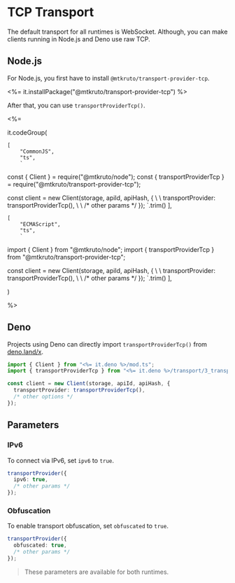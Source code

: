 # TCP Transport

The default transport for all runtimes is WebSocket.
Although, you can make clients running in Node.js and Deno use raw TCP.

## Node.js

For Node.js, you first have to install `@mtkruto/transport-provider-tcp`.

<%= it.installPackage("@mtkruto/transport-provider-tcp") %>

After that, you can use `transportProviderTcp()`.

<%=

it.codeGroup(

    [
        "CommonJS",
        "ts",
        `

const { Client } = require("@mtkruto/node");
const { transportProviderTcp } = require("@mtkruto/transport-provider-tcp");

const client = new Client(storage, apiId, apiHash, {
\ \ transportProvider: transportProviderTcp(),
\ \ /\* other params \*\/
});
`.trim()
],

    [
        "ECMAScript",
        "ts",
        `

import { Client } from "@mtkruto/node";
import { transportProviderTcp } from "@mtkruto/transport-provider-tcp";

const client = new Client(storage, apiId, apiHash, {
\ \ transportProvider: transportProviderTcp(),
\ \ /\* other params \*\/
});
`.trim()
],

)

%>

## Deno

Projects using Deno can directly import `transportProviderTcp()` from [deno.land/x](https://deno.land/x/mtkruto).

```ts
import { Client } from "<%= it.deno %>/mod.ts";
import { transportProviderTcp } from "<%= it.deno %>/transport/3_transport_provider_tcp.ts";

const client = new Client(storage, apiId, apiHash, {
  transportProvider: transportProviderTcp(),
  /* other options */
});
```

## Parameters

### IPv6

To connect via IPv6, set `ipv6` to `true`.

```ts
transportProvider({
  ipv6: true,
  /* other params */
});
```

### Obfuscation

To enable transport obfuscation, set `obfuscated` to `true`.

```ts
transportProvider({
  obfuscated: true,
  /* other params */
});
```

> These parameters are available for both runtimes.
